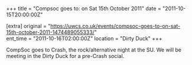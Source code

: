 +++
title = "Compsoc goes to: on Sat 15th October 2011"
date = "2011-10-15T20:00:00Z"

[extra]
original = "https://uwcs.co.uk/events/compsoc-goes-to-on-sat-15th-october-2011-1474489055333/"    
ent_time = "2011-10-16T02:00:00Z"
location = "Dirty Duck"
+++

CompSoc goes to Crash, the rock/alternative night at the SU. We will be meeting in the Dirty Duck for a pre-Crash social.

